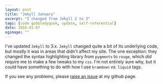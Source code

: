 ```yaml
---
layout: post
title: "Jekyll January"
excerpt: "I changed from Jekyll 2 to 3"
tags: [code gobbledygook, update, self-referential]
date: 2016-01-07
ogimage: ""
---
```


I've updated `Jekyll` to 3.x. `Jekyll` changed quite a bit of its underlying code, but mostly it was in areas that didn't affect my site. The one exception: they changed the syntax highlighting library from `pygments` to `rouge`, which *did* require me to make a few tweaks to my `css`. I'm not entirely sure why, but it could have something to do with how I use `kramdown` _vs._ `liquid` tags.

If you see any problems, please [raise an issue](https://github.com/logista/btsite2015/issues) at my github page.
